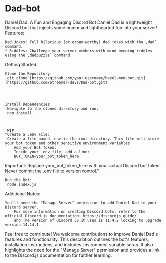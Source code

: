 # Dad-bot
Daniel Dad: A Fun and Engaging Discord Bot
Daniel Dad is a lightweight Discord bot that injects some humor and lighthearted fun into your server!
Features:
 

    Dad Jokes: Tell hilarious (or groan-worthy) dad jokes with the ,dad` command.
    * Riddles: Challenge your server members with mind-bending riddles using the ,dadpuzzle` command.

Getting Started:
 

    Clone the Repository:
     git clone [https://github.com/your-username/hazel-mom-bot.git](https://github.com/Streamer-devs/Dad-bot.git)


 

    Install Dependencies:
     Navigate to the cloned directory and run:
     npm install


 
     WIP
    "Create a .env File:
     Create a file named .env in the root directory. This file will store your bot token and other sensitive environment variables.
        Add your Bot Token:
        Inside your .env file, add a line:
        BOT_TOKEN=your_bot_token_here


   Important: Replace your_bot_token_here with your actual Discord bot token. Never commit the .env file to version control."
 

    Run the Bot:
     node index.js


Additional Notes:
 

    You'll need the "Manage Server" permission to add Daniel Dad to your Discord server.
        For more information on creating Discord bots, refer to the official Discord.js documentation: https://discordjs.guide/
        and The version of Discord JS it uses is 11.4.2 looking to upgrade version 14.14.1

Feel free to contribute!
We welcome contributions to improve Daniel Dad's features and functionality.
This description outlines the bot's features, installation instructions, and includes environment variable setup. It also highlights the need for the "Manage Server" permission and provides a link to the Discord.js documentation for further learning.
